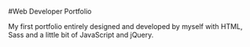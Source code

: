 #Web Developer Portfolio

My first portfolio entirely designed and developed by myself with HTML, Sass and a little bit of JavaScript and jQuery.